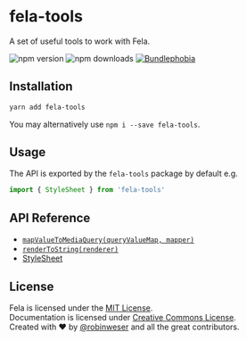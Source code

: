 # fela-tools

A set of useful tools to work with Fela.

<img alt="npm version" src="https://badge.fury.io/js/fela-tools.svg"> <img alt="npm downloads" src="https://img.shields.io/npm/dm/fela-tools.svg"> <a href="https://bundlephobia.com/result?p=fela-tools@latest"><img alt="Bundlephobia" src="https://img.shields.io/bundlephobia/minzip/fela-tools.svg"></a>

## Installation
```sh
yarn add fela-tools
```
You may alternatively use `npm i --save fela-tools`.


## Usage
The API is exported by the `fela-tools` package by default e.g.

```javascript
import { StyleSheet } from 'fela-tools'
```

## API Reference

* [`mapValueToMediaQuery(queryValueMap, mapper)`](docs/mapValueToMediaQuery.md)
* [`renderToString(renderer)`](docs/renderToString.md)
* [StyleSheet](docs/StyleSheet.md)

## License
Fela is licensed under the [MIT License](http://opensource.org/licenses/MIT).<br>
Documentation is licensed under [Creative Commons License](http://creativecommons.org/licenses/by/4.0/).<br>
Created with ♥ by [@robinweser](http://weser.io) and all the great contributors.
